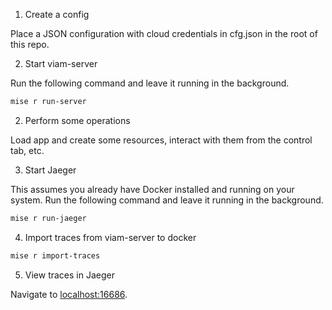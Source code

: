 1. Create a config

Place a JSON configuration with cloud credentials in cfg.json in the root of
this repo.

2. Start viam-server

Run the following command and leave it running in the background.

```bash
mise r run-server
```

2. Perform some operations

Load app and create some resources, interact with them from the control tab,
etc.

3. Start Jaeger

This assumes you already have Docker installed and running on your system. Run
the following command and leave it running in the background.

```bash
mise r run-jaeger
```

4. Import traces from viam-server to docker

```bash
mise r import-traces
```

5. View traces in Jaeger

Navigate to [localhost:16686](http://localhost:16686/).
